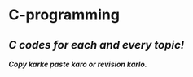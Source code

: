# C-programming
## ___C codes for each and every topic!___
***Copy karke paste karo or revision karlo.***

